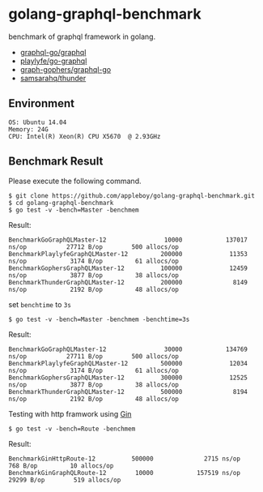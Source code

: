 # golang-graphql-benchmark

benchmark of graphql framework in golang.

* [graphql-go/graphql](https://github.com/graphql-go/graphql)
* [playlyfe/go-graphql](https://github.com/playlyfe/go-graphql)
* [graph-gophers/graphql-go](https://github.com/graph-gophers/graphql-go)
* [samsarahq/thunder](https://github.com/samsarahq/thunder)

## Environment

```
OS: Ubuntu 14.04
Memory: 24G
CPU: Intel(R) Xeon(R) CPU X5670  @ 2.93GHz
```

## Benchmark Result

Please execute the following command.

```
$ git clone https://github.com/appleboy/golang-graphql-benchmark.git
$ cd golang-graphql-benchmark
$ go test -v -bench=Master -benchmem
```

Result:

```
BenchmarkGoGraphQLMaster-12                10000            137017 ns/op           27712 B/op        500 allocs/op
BenchmarkPlaylyfeGraphQLMaster-12         200000             11353 ns/op            3174 B/op         61 allocs/op
BenchmarkGophersGraphQLMaster-12          100000             12459 ns/op            3877 B/op         38 allocs/op
BenchmarkThunderGraphQLMaster-12          200000              8149 ns/op            2192 B/op         48 allocs/op
```

set `benchtime` to `3s`

```
$ go test -v -bench=Master -benchmem -benchtime=3s
```

Result: 

```
BenchmarkGoGraphQLMaster-12                30000            134769 ns/op           27711 B/op        500 allocs/op
BenchmarkPlaylyfeGraphQLMaster-12         500000             12034 ns/op            3174 B/op         61 allocs/op
BenchmarkGophersGraphQLMaster-12          300000             12525 ns/op            3877 B/op         38 allocs/op
BenchmarkThunderGraphQLMaster-12          500000              8194 ns/op            2192 B/op         48 allocs/op
```

Testing with http framwork using [Gin](https://github.com/gin-gonic/gin)

```
$ go test -v -bench=Route -benchmem
```

Result:

```
BenchmarkGinHttpRoute-12          500000              2715 ns/op             768 B/op         10 allocs/op
BenchmarkGinGraphQLRoute-12        10000            157519 ns/op           29299 B/op        519 allocs/op
```
